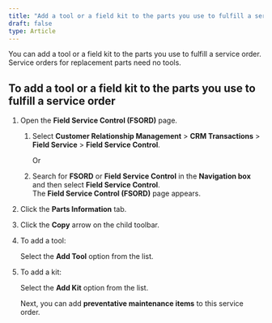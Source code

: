 ```yaml
---
title: "Add a tool or a field kit to the parts you use to fulfill a service order"
draft: false
type: Article 
---
```


You can add a tool or a field kit to the parts you use to fulfill a service order. Service orders for replacement parts need no tools.

## To add a **tool** or a field kit to the parts you use to fulfill a service order

1.  Open the **Field Service Control (FSORD)** page.

    1. Select **Customer Relationship Management** > **CRM Transactions** > **Field Service** > **Field Service Control**.

        Or

    1.  Search for **FSORD** or **Field Service Control** in the **Navigation box** and then select **Field Service Control**. <br> The **Field Service Control (FSORD)** page appears.

2.  Click the **Parts Information** tab.
3.  Click the **Copy** arrow on the child toolbar.
4.  To add a tool:

    Select the **Add Tool** option from the list.

5.  To add a kit:

    Select the **Add Kit** option from the list.

    Next, you can add **preventative maintenance items** to this service order.
